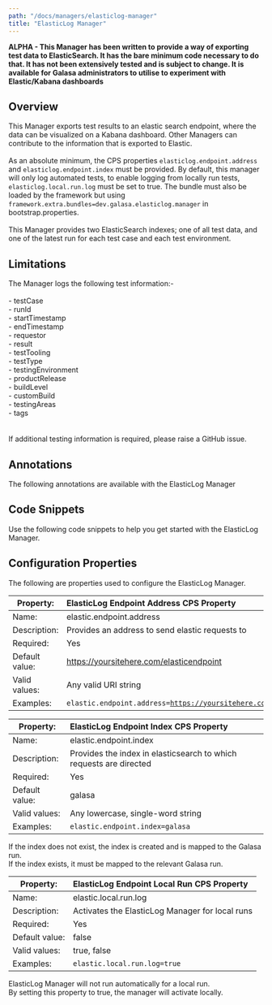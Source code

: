 ```yaml
---
path: "/docs/managers/elasticlog-manager"
title: "ElasticLog Manager"
---
```


**ALPHA - This Manager has been written to provide a way of exporting test data to ElasticSearch.  It has the bare  minimum code necessary to do that.  It has not been extensively tested and is subject to change. It is available for Galasa administrators to utilise to experiment with Elastic/Kabana dashboards**

## Overview
This Manager exports test results to an elastic search endpoint, where the data can be visualized on a Kabana dashboard.  Other Managers can contribute to the information that is exported to Elastic. <br><br> As an absolute minimum, the CPS properties <code>elasticlog.endpoint.address</code> and <code>elasticlog.endpoint.index</code>  must be provided. By default, this manager will only log automated tests, to enable logging from locally run tests,  <code>elasticlog.local.run.log</code> must be set to true. The bundle must also be loaded by the framework but using  <code>framework.extra.bundles=dev.galasa.elasticlog.manager</code> in bootstrap.properties. <br><br> This Manager provides two ElasticSearch indexes; one of all test data, and one of the latest run for each test case and each  test environment.

## Limitations
The Manager logs the following test information:-<br> <br> - testCase<br> - runId<br> - startTimestamp<br> - endTimestamp<br> - requestor<br> - result<br> - testTooling<br> - testType<br> - testingEnvironment<br> - productRelease<br> - buildLevel<br> - customBuild<br> - testingAreas<br> - tags<br> <br> <br> If additional testing information is required, please raise a GitHub issue.


## Annotations

The following annotations are available with the ElasticLog Manager
## Code Snippets

Use the following code snippets to help you get started with the ElasticLog Manager.
## Configuration Properties

The following are properties used to configure the ElasticLog Manager.
 
| Property: | ElasticLog Endpoint Address CPS Property |
| --------------------------------------- | :------------------------------------- |
| Name: | elastic.endpoint.address |
| Description: | Provides an address to send elastic requests to |
| Required:  | Yes |
| Default value: | https://yoursitehere.com/elasticendpoint |
| Valid values: | Any valid URI string |
| Examples: | <code>elastic.endpoint.address=https://yoursitehere.com/elasticendpoint</code> |

 
| Property: | ElasticLog Endpoint Index CPS Property |
| --------------------------------------- | :------------------------------------- |
| Name: | elastic.endpoint.index |
| Description: | Provides the index in elasticsearch to which requests are directed |
| Required:  | Yes |
| Default value: | galasa |
| Valid values: | Any lowercase, single-word string |
| Examples: | <code>elastic.endpoint.index=galasa</code> |

If the index does not exist, the index is created and is mapped to the Galasa run.</br> If the index exists, it must be mapped to the relevant Galasa run.

 
| Property: | ElasticLog Endpoint Local Run CPS Property |
| --------------------------------------- | :------------------------------------- |
| Name: | elastic.local.run.log |
| Description: | Activates the ElasticLog Manager for local runs |
| Required:  | Yes |
| Default value: | false |
| Valid values: | true, false |
| Examples: | <code>elastic.local.run.log=true</code> |

ElasticLog Manager will not run automatically for a local run. <br> By setting this property to true, the manager will activate locally.


